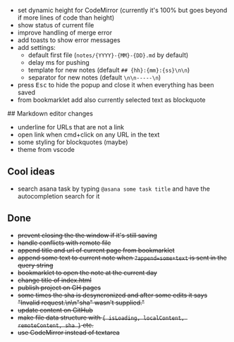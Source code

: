 * set dynamic height for CodeMirror (currently it's 100% but goes beyond if more lines of code than height)
* show status of current file
* improve handling of merge error
* add toasts to show error messages
* add settings:
  * default first file (`notes/{YYYY}-{MM}-{DD}.md` by default)
  * delay ms for pushing
  * template for new notes (default `## {hh}:{mm}:{ss}\n\n`)
  * separator for new notes (default `\n\n-----\n`)
* press <kbd>Esc</kbd> to hide the popup and close it when everything has been saved
* from bookmarklet add also currently selected text as blockquote

## Markdown editor changes
* underline for URLs that are not a link
* open link when cmd+click on any URL in the text
* some styling for blockquotes (maybe)
* theme from vscode

## Cool ideas

* search asana task by typing `@asana some task title` and have the autocompletion search for it

## Done
* ~~prevent closing the the window if it's still saving~~
* ~~handle conflicts with remote file~~
* ~~append title and url of current page from bookmarklet~~
* ~~append some text to current note when `?append=some+text` is sent in the query string~~
* ~~bookmarklet to open the note at the current day~~
* ~~change title of index.html~~
* ~~publish project on GH pages~~
* ~~some times the sha is desyncronized and after some edits it says "Invalid request.\n\n\"sha\" wasn't supplied."~~
* ~~update content on GitHub~~
* ~~make file data structure with `{ isLoading, localContent, remoteContent, sha }` etc.~~
* ~~use CodeMirror instead of textarea~~